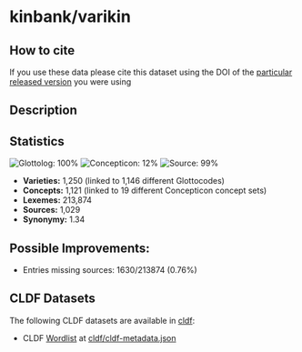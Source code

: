 # kinbank/varikin

## How to cite

If you use these data please cite
this dataset using the DOI of the [particular released version](../../releases/) you were using

## Description


## Statistics


![Glottolog: 100%](https://img.shields.io/badge/Glottolog-100%25-brightgreen.svg "Glottolog: 100%")
![Concepticon: 12%](https://img.shields.io/badge/Concepticon-12%25-red.svg "Concepticon: 12%")
![Source: 99%](https://img.shields.io/badge/Source-99%25-brightgreen.svg "Source: 99%")

- **Varieties:** 1,250 (linked to 1,146 different Glottocodes)
- **Concepts:** 1,121 (linked to 19 different Concepticon concept sets)
- **Lexemes:** 213,874
- **Sources:** 1,029
- **Synonymy:** 1.34

## Possible Improvements:



- Entries missing sources: 1630/213874 (0.76%)

## CLDF Datasets

The following CLDF datasets are available in [cldf](cldf):

- CLDF [Wordlist](https://github.com/cldf/cldf/tree/master/modules/Wordlist) at [cldf/cldf-metadata.json](cldf/cldf-metadata.json)